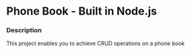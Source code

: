 # Phone Book - Built in Node.js

### Description

This project enables you to achieve CRUD operations on a phone book
